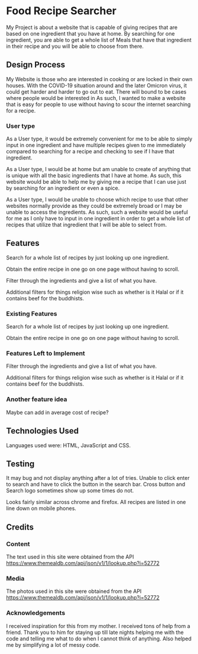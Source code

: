# Food Recipe Searcher
My Project is about a website that is capable of giving recipes that are based on one ingredient that you have at home. By searching for one ingredient, you are able to get a whole list of Meals that have that ingredient in their recipe and you will be able to choose from there.

## Design Process
My Website is those who are interested in cooking or are locked in their own houses. With the COVID-19 situation around and the later Omicron virus, it could get harder and harder to go out to eat. There will bound to be cases where people would be interested in  As such, I wanted to make a website that is easy for people to use without having to scour the internet searching for a recipe. 

### User type 
As a User type, it would be extremely convenient for me to be able to simply input in one ingredient and have multiple recipes given to me immediately compared to searching for a recipe and checking to see if I have that ingredient.

As a User type, I would be at home but am unable to create of anything that is unique with all the basic ingredients that I have at home. As such, this website would be able to help me by giving me a recipe that I can use just by searching for an ingredient or even a spice.

As a User type, I would be unable to choose which recipe to use that other websites normally provide as they could be extremely broad or I may be unable to access the ingredients. As such, such a website would be useful for me as I only have to input in one ingredient in order to get a whole list of recipes that utilize that ingredient that I will be able to select from.

## Features
Search for a whole list of recipes by just looking up one ingredient.

Obtain the entire recipe in one go on one page without having to scroll.

Filter through the ingredients and give a list of what you have. 

Additional filters for things religion wise such as whether is it Halal or if it contains beef for the buddhists.
### Existing Features
Search for a whole list of recipes by just looking up one ingredient.

Obtain the entire recipe in one go on one page without having to scroll.

### Features Left to Implement
Filter through the ingredients and give a list of what you have. 

Additional filters for things religion wise such as whether is it Halal or if it contains beef for the buddhists.

### Another feature idea
Maybe can add in average cost of recipe?
## Technologies Used
Languages used were: HTML, JavaScript and CSS.

## Testing
It may bug and not display anything after a lot of tries. Unable to click enter to search and have to click the button in the search bar. Cross button and Search logo sometimes show up some times do not.

Looks fairly similar across chrome and firefox. All recipes are listed in one line down on mobile phones.

## Credits
### Content
The text used in this site were obtained from the API https://www.themealdb.com/api/json/v1/1/lookup.php?i=52772
### Media
The photos used in this site were obtained from the API https://www.themealdb.com/api/json/v1/1/lookup.php?i=52772
### Acknowledgements
I received inspiration for this from my mother.
I received tons of help from a friend. Thank you to him for staying up till late nights helping me with the code and telling me what to do when I cannot think of anything. Also helped me by simplifying a lot of messy code.

